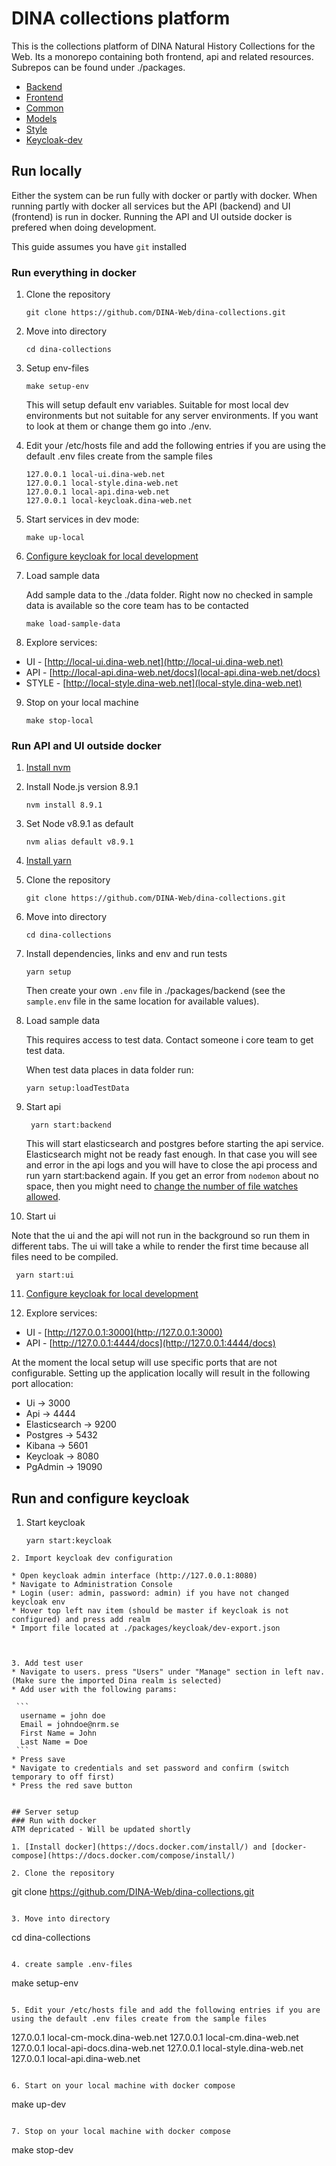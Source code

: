 # DINA collections platform

This is the collections platform of DINA Natural History Collections for the Web.
Its a monorepo containing both frontend, api and related resources. Subrepos can be found under ./packages.

* [Backend](packages/backend)
* [Frontend](packages/ui)
* [Common](packages/common)
* [Models](packages/models)
* [Style](packages/dina-style)
* [Keycloak-dev](packages/keycloak)

## Run locally
Either the system can be run fully with docker or partly with docker. When running partly with docker all services but the API (backend) and UI (frontend) is run in docker. Running the API and UI outside docker is prefered when doing development.

This guide assumes you have `git` installed

### Run everything in docker
1. Clone the repository

   ```
   git clone https://github.com/DINA-Web/dina-collections.git
   ```

2. Move into directory

   ```
   cd dina-collections
   ```
3. Setup env-files

	```
	make setup-env
	
	```
	This will setup default env variables. Suitable for most local dev environments but not suitable for any server environments. If you want to look at them or change them go into ./env.
	
4. Edit your /etc/hosts file and add the following entries if you are using the default .env files create from the sample files

   ```
   127.0.0.1 local-ui.dina-web.net
   127.0.0.1 local-style.dina-web.net
   127.0.0.1 local-api.dina-web.net
   127.0.0.1 local-keycloak.dina-web.net
   ```	

5. Start services in dev mode:

	```
	make up-local

	```

6. [Configure keycloak for local development](#run-and-configure-keycloak)

7. Load sample data

	Add sample data to the ./data folder. Right now no checked in sample data is available so the core team has to be contacted

	```
	make load-sample-data

	```
8. Explore services: 
  * UI - [http://local-ui.dina-web.net](http://local-ui.dina-web.net)
  * API - [http://local-api.dina-web.net/docs](local-api.dina-web.net/docs)
  * STYLE - [http://local-style.dina-web.net](local-style.dina-web.net)


9. Stop on your local machine

   ```
   make stop-local
   ```



### Run API and UI outside docker

1. [Install nvm](https://github.com/creationix/nvm#installation)
2. Install Node.js version 8.9.1

   ```
   nvm install 8.9.1
   ```

3. Set Node v8.9.1 as default

   ```
   nvm alias default v8.9.1
   ```

4. [Install yarn](https://yarnpkg.com/lang/en/docs/install/)
5. Clone the repository

   ```
   git clone https://github.com/DINA-Web/dina-collections.git
   ```

6. Move into directory

   ```
   cd dina-collections
   ```

7. Install dependencies, links and env and run tests

   ```
   yarn setup
   ```

   Then create your own `.env` file in ./packages/backend (see the `sample.env` file in the same location for available values).

8. Load sample data

   This requires access to test data. Contact someone i core team to get test data.

	When test data places in data folder run:	
	
   ```
   yarn setup:loadTestData
   ```

9. Start api

   ```
	yarn start:backend
   ```
   This will start elasticsearch and postgres before starting the api service. Elasticsearch might not be ready fast enough. In that case you will see and error in the api logs and you will have to close the api process and run yarn start:backend again.
   If you get an error from `nodemon` about no space, then you might need to [change the number of file watches allowed](https://stackoverflow.com/a/34664097/3707092).
10. Start ui

   Note that the ui and the api will not run in the background so run them in different tabs. The ui will take a while to render the first time because all files need to be compiled.
   
   ```
	yarn start:ui
   ```

11. [Configure keycloak for local development](#run-and-configure-keycloak)

12. Explore services: 
  * UI - [http://127.0.0.1:3000](http://127.0.0.1:3000)
  * API - [http://127.0.0.1:4444/docs](http://127.0.0.1:4444/docs)


At the moment the local setup will use specific ports that are not configurable. Setting up the application locally will result in the following port allocation:

* Ui -> 3000
* Api -> 4444
* Elasticsearch -> 9200
* Postgres -> 5432
* Kibana -> 5601
* Keycloak -> 8080
* PgAdmin -> 19090

## Run and configure keycloak
 1. Start keycloak

	```
	yarn start:keycloak
   ```
 2. Import keycloak dev configuration

  * Open keycloak admin interface (http://127.0.0.1:8080)
  * Navigate to Administration Console
  * Login (user: admin, password: admin) if you have not changed keycloak env
  * Hover top left nav item (should be master if keycloak is not configured) and press add realm
  * Import file located at ./packages/keycloak/dev-export.json

 

 3. Add test user
  * Navigate to users. press "Users" under "Manage" section in left nav. (Make sure the imported Dina realm is selected)
  * Add user with the following params:

	```
	 username = john doe	
	 Email = johndoe@nrm.se 
	 First Name = John
	 Last Name = Doe
	```
   * Press save
   * Navigate to credentials and set password and confirm (switch temporary to off first)
   * Press the red save button

 
## Server setup
### Run with docker
ATM depricated - Will be updated shortly

1. [Install docker](https://docs.docker.com/install/) and [docker-compose](https://docs.docker.com/compose/install/)

2. Clone the repository

   ```
   git clone https://github.com/DINA-Web/dina-collections.git
   ```

3. Move into directory

   ```
   cd dina-collections
   ```

4. create sample .env-files

   ```
   make setup-env
   ```

5. Edit your /etc/hosts file and add the following entries if you are using the default .env files create from the sample files

   ```
   127.0.0.1 local-cm-mock.dina-web.net
   127.0.0.1 local-cm.dina-web.net
   127.0.0.1 local-api-docs.dina-web.net
   127.0.0.1 local-style.dina-web.net
   127.0.0.1 local-api.dina-web.net
   ```

6. Start on your local machine with docker compose

   ```
   make up-dev
   ```

7. Stop on your local machine with docker compose

   ```
   make stop-dev
   ```
